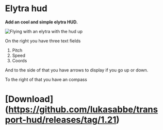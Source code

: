 # Elytra hud
**Add an cool and simple elytra HUD.**

![Flying with an elytra with the hud up](https://cdn.modrinth.com/data/cached_images/b9656f34ba4b52f0b3cc8d3a949450dcd76739c3.png)

On the right you have three text fields

1. Pitch
2. Speed
3. Coords

And to the side of that you have arrows to display if you go up or down.

To the right of that you have an compass

# [Download] (https://github.com/lukasabbe/transport-hud/releases/tag/1.21)
